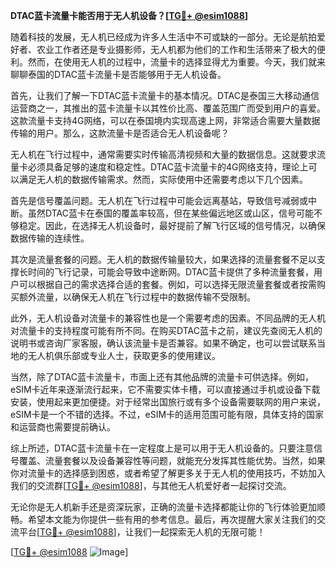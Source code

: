 **DTAC蓝卡流量卡能否用于无人机设备？[[TG💪+ @esim1088](https://t.me/s/esim1088)]**

随着科技的发展，无人机已经成为许多人生活中不可或缺的一部分。无论是航拍爱好者、农业工作者还是专业摄影师，无人机都为他们的工作和生活带来了极大的便利。然而，在使用无人机的过程中，流量卡的选择显得尤为重要。今天，我们就来聊聊泰国的DTAC蓝卡流量卡是否能够用于无人机设备。

首先，让我们了解一下DTAC蓝卡流量卡的基本情况。DTAC是泰国三大移动通信运营商之一，其推出的蓝卡流量卡以其性价比高、覆盖范围广而受到用户的喜爱。这款流量卡支持4G网络，可以在泰国境内实现高速上网，非常适合需要大量数据传输的用户。那么，这款流量卡是否适合无人机设备呢？

无人机在飞行过程中，通常需要实时传输高清视频和大量的数据信息。这就要求流量卡必须具备足够的速度和稳定性。DTAC蓝卡流量卡的4G网络支持，理论上可以满足无人机的数据传输需求。然而，实际使用中还需要考虑以下几个因素。

首先是信号覆盖问题。无人机在飞行过程中可能会远离基站，导致信号减弱或中断。虽然DTAC蓝卡在泰国的覆盖率较高，但在某些偏远地区或山区，信号可能不够稳定。因此，在选择无人机设备时，最好提前了解飞行区域的信号情况，以确保数据传输的连续性。

其次是流量套餐的问题。无人机的数据传输量较大，如果选择的流量套餐不足以支撑长时间的飞行记录，可能会导致中途断网。DTAC蓝卡提供了多种流量套餐，用户可以根据自己的需求选择合适的套餐。例如，可以选择无限流量套餐或者按需购买额外流量，以确保无人机在飞行过程中的数据传输不受限制。

此外，无人机设备对流量卡的兼容性也是一个需要考虑的因素。不同品牌的无人机对流量卡的支持程度可能有所不同。在购买DTAC蓝卡之前，建议先查阅无人机的说明书或咨询厂家客服，确认该流量卡是否兼容。如果不确定，也可以尝试联系当地的无人机俱乐部或专业人士，获取更多的使用建议。

当然，除了DTAC蓝卡流量卡，市面上还有其他品牌的流量卡可供选择。例如，eSIM卡近年来逐渐流行起来，它不需要实体卡槽，可以直接通过手机或设备下载安装，使用起来更加便捷。对于经常出国旅行或有多个设备需要联网的用户来说，eSIM卡是一个不错的选择。不过，eSIM卡的适用范围可能有限，具体支持的国家和运营商也需要提前确认。

综上所述，DTAC蓝卡流量卡在一定程度上是可以用于无人机设备的。只要注意信号覆盖、流量套餐以及设备兼容性等问题，就能充分发挥其性能优势。当然，如果你对流量卡的选择感到困惑，或者希望了解更多关于无人机的使用技巧，不妨加入我们的交流群[[TG💪+ @esim1088](https://t.me/s/esim1088)]，与其他无人机爱好者一起探讨交流。

无论你是无人机新手还是资深玩家，正确的流量卡选择都能让你的飞行体验更加顺畅。希望本文能为你提供一些有用的参考信息。最后，再次提醒大家关注我们的交流平台[[TG💪+ @esim1088](https://t.me/s/esim1088)]，让我们一起探索无人机的无限可能！ 

[[TG💪+ @esim1088](https://t.me/s/esim1088) ![Image](https://i.postimg.cc/4NQfJmqS/Snipaste-2025-05-13-00-14-12.png)]